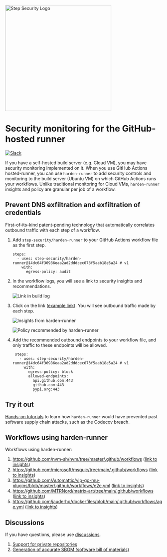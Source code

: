 <p align="left">
  <img src="https://step-security-images.s3.us-west-2.amazonaws.com/Final-Logo-06.png" alt="Step Security Logo" width="340">
</p>

# Security monitoring for the GitHub-hosted runner

[![Slack](https://img.shields.io/badge/Join%20the%20Community-Slack-blue)](https://join.slack.com/t/stepsecuritygroup/shared_invite/zt-11q5o2icy-9xuW51dJWQffFVl3DX98BQ)

If you have a self-hosted build server (e.g. Cloud VM), you may have security monitoring implemented on it. When you use GitHub Actions hosted-runner, you can use `harden-runner` to add security controls and monitoring to the build server (Ubuntu VM) on which GitHub Actions runs your workflows. Unlike traditional monitoring for Cloud VMs, `harden-runner` insights and policy are granular per job of a workflow. 

## Prevent DNS exfiltration and exfiltration of credentials
First-of-its-kind patent-pending technology that automatically correlates outbound traffic with each step of a workflow.

1. Add `step-security/harden-runner` to your GitHub Actions workflow file as the first step. 

    ```
    steps:
      - uses: step-security/harden-runner@14dc64f30986eaa2ad2dddcec073f5aab18e5a24 # v1
        with:
          egress-policy: audit
    ```

2. In the workflow logs, you will see a link to security insights and recommendations.  

    <p align="left">
      <img src="https://github.com/step-security/supply-chain-goat/blob/main/images/InsightsLink.png" alt="Link in build log" >
    </p>

3. Click on the link ([example link](https://app.stepsecurity.io/github/jauderho/dockerfiles/actions/runs/1736506434)). You will see outbound traffic made by each step.

    <p align="left">
      <img src="https://step-security-images.s3.us-west-2.amazonaws.com/insights3.png" alt="Insights from harden-runner" >
    </p>
    <p align="left">
      <img src="https://step-security-images.s3.us-west-2.amazonaws.com/recommended-policy.png" alt="Policy recommended by harden-runner" >
    </p>

4. Add the recommended outbound endpoints to your workflow file, and only traffic to these endpoints will be allowed.

   ```
    steps:
      - uses: step-security/harden-runner@14dc64f30986eaa2ad2dddcec073f5aab18e5a24 # v1
        with:
          egress-policy: block
          allowed-endpoints: 
            api.github.com:443
            github.com:443
            pypi.org:443
    ```

## Try it out

[Hands-on tutorials](https://github.com/step-security/supply-chain-goat) to learn how `harden-runner` would have prevented past software supply chain attacks, such as the Codecov breach.

## Workflows using harden-runner

Workflows using harden-runner:
1. https://github.com/nvm-sh/nvm/tree/master/.github/workflows ([link to insights](https://app.stepsecurity.io/github/nvm-sh/nvm/actions/runs/1757959262))
2. https://github.com/microsoft/msquic/tree/main/.github/workflows ([link to insights](https://app.stepsecurity.io/github/microsoft/msquic/actions/runs/1759010243))
3. https://github.com/Automattic/vip-go-mu-plugins/blob/master/.github/workflows/e2e.yml ([link to insights](https://app.stepsecurity.io/github/Automattic/vip-go-mu-plugins/actions/runs/1758760957))
4. https://github.com/MTRNord/matrix-art/tree/main/.github/workflows ([link to insights](https://app.stepsecurity.io/github/MTRNord/matrix-art/actions/runs/1758933417))
5. https://github.com/jauderho/dockerfiles/blob/main/.github/workflows/age.yml ([link to insights](https://app.stepsecurity.io/github/jauderho/dockerfiles/actions/runs/1758047950))

## Discussions

If you have questions, please use [discussions](https://github.com/step-security/harden-runner/discussions). 
1. [Support for private repositories](https://github.com/step-security/harden-runner/discussions/74)
2. [Generation of accurate SBOM (software bill of materials)](https://github.com/step-security/harden-runner/discussions/75)
